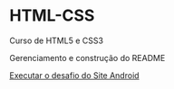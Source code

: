 # HTML-CSS
 Curso de HTML5 e CSS3

Gerenciamento e construção do README

<a href = "https://tuliooarauj.github.io/HTML-CSS/Desafios/d010%20-%20Site%20Completo/index.html"> Executar o desafio do Site Android</a>